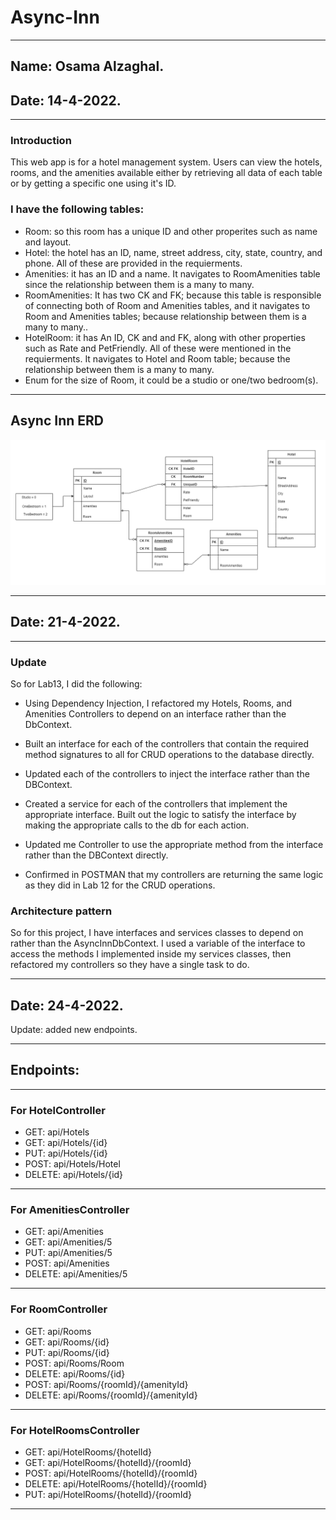 # Async-Inn
---
## Name: Osama Alzaghal.
## Date: 14-4-2022.
---

### Introduction
This web app is for a hotel management system. Users can view the hotels, rooms, and the amenities available either by retrieving all data of each table or by getting a specific one using it's ID.
### I have the following tables:
+ Room: so this room has a unique ID and other properites such as name and layout.
+ Hotel: the hotel has an ID, name, street address, city, state, country, and phone. All of these are provided in the requierments.
+ Amenities: it has an ID and a name. It navigates to RoomAmenities table since the relationship between them is a many to many.
+ RoomAmenities: It has two CK and FK; because this table is responsible of connecting both of Room and Amenities tables, and it navigates to Room and Amenities tables; because relationship between them is a many to many..
+ HotelRoom: it has An ID, CK and and FK, along with other properties such as Rate and PetFriendly. All of these were mentioned in the requierments. It navigates to Hotel and Room table; because the relationship between them is a many to many.
+ Enum for the size of Room, it could be a studio or one/two bedroom(s).
---
## Async Inn ERD
![ERD](AsyncInn.drawio.png)

---
## Date: 21-4-2022.
---
### Update
So for Lab13, I did the following:
+ Using Dependency Injection, I refactored my Hotels, Rooms, and Amenities Controllers to depend on an interface rather than the DbContext.

+ Built an interface for each of the controllers that contain the required method signatures to all for CRUD operations to the database directly.

+ Updated each of the controllers to inject the interface rather than the DBContext.

+ Created a service for each of the controllers that implement the appropriate interface. Built out the logic to satisfy the interface by making the appropriate calls to the db for each action.

+ Updated me Controller to use the appropriate method from the interface rather than the DBContext directly.

+ Confirmed in POSTMAN that my controllers are returning the same logic as they did in Lab 12 for the CRUD operations.

### Architecture pattern
So for this project, I have interfaces and services classes  to depend on rather than the AsyncInnDbContext. I used a variable of the interface to access the methods I implemented inside my services classes, then refactored my controllers so they have a single task to do.

---
## Date: 24-4-2022.
Update: added new endpoints.

---
## Endpoints:
---
### For HotelController
+ GET: api/Hotels
+ GET: api/Hotels/{id}
+ PUT: api/Hotels/{id}
+ POST: api/Hotels/Hotel
+ DELETE: api/Hotels/{id}
---
### For AmenitiesController
+ GET: api/Amenities
+ GET: api/Amenities/5
+ PUT: api/Amenities/5
+ POST: api/Amenities
+ DELETE: api/Amenities/5
---
### For RoomController
+ GET: api/Rooms 
+ GET: api/Rooms/{id}
+ PUT: api/Rooms/{id}
+ POST: api/Rooms/Room
+ DELETE: api/Rooms/{id}
+ POST: api/Rooms/{roomId}/{amenityId}
+ DELETE: api/Rooms/{roomId}/{amenityId}
---
### For HotelRoomsController
+ GET: api/HotelRooms/{hotelId}
+ GET: api/HotelRooms/{hotelId}/{roomId}
+ POST: api/HotelRooms/{hotelId}/{roomId}
+ DELETE: api/HotelRooms/{hotelId}/{roomId}
+ PUT: api/HotelRooms/{hotelId}/{roomId}

---
